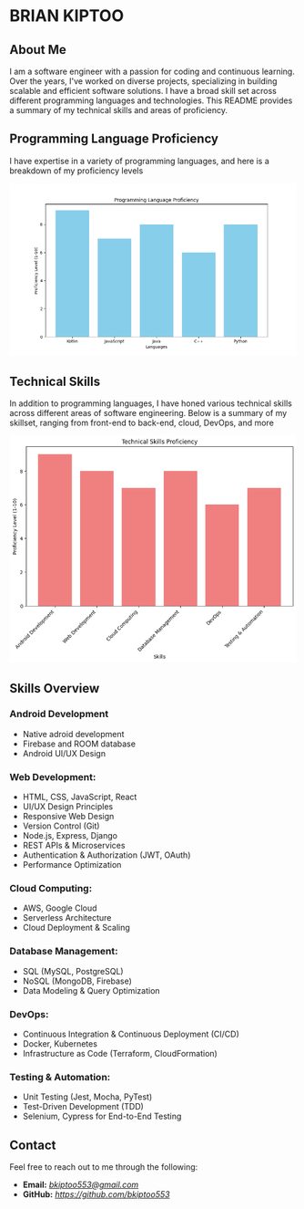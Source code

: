 # **BRIAN KIPTOO**

## **About Me**
I am a software engineer with a passion for coding and continuous learning. 
Over the years, I've worked on diverse projects, specializing in building scalable and efficient software solutions. 
I have a broad skill set across different programming languages and technologies. 
This README provides a summary of my technical skills and areas of proficiency.

## **Programming Language Proficiency**
I have expertise in a variety of programming languages, and here is a breakdown of my proficiency levels

![Programming Language Proficiency](programminglp.png)

## **Technical Skills**
In addition to programming languages, I have honed various technical skills across different areas of software engineering. 
Below is a summary of my skillset, ranging from front-end to back-end, cloud, DevOps, and more

![Technical Skills Proficiency](skills.png)

## **Skills Overview**
### **Android Development**
* Native adroid development
* Firebase and ROOM database
* Android UI/UX Design
### **Web Development:**
* HTML, CSS, JavaScript, React
* UI/UX Design Principles
* Responsive Web Design
* Version Control (Git)
* Node.js, Express, Django
* REST APIs & Microservices
* Authentication & Authorization (JWT, OAuth)
* Performance Optimization
### **Cloud Computing:**
* AWS, Google Cloud
* Serverless Architecture
* Cloud Deployment & Scaling
### **Database Management:**
* SQL (MySQL, PostgreSQL)
* NoSQL (MongoDB, Firebase)
* Data Modeling & Query Optimization
### **DevOps:**
* Continuous Integration & Continuous Deployment (CI/CD)
* Docker, Kubernetes
* Infrastructure as Code (Terraform, CloudFormation)
### **Testing & Automation:**
* Unit Testing (Jest, Mocha, PyTest)
* Test-Driven Development (TDD)
* Selenium, Cypress for End-to-End Testing


## **Contact**
Feel free to reach out to me through the following:
* **Email:** *bkiptoo553@gmail.com*
* **GitHub:** *https://github.com/bkiptoo553*
